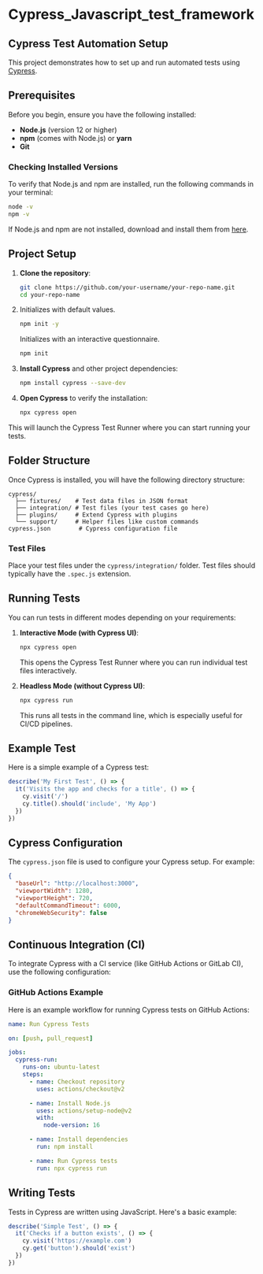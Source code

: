 # Cypress_Javascript_test_framework

## Cypress Test Automation Setup

This project demonstrates how to set up and run automated tests using [Cypress](https://www.cypress.io/).

## Prerequisites

Before you begin, ensure you have the following installed:

- **Node.js** (version 12 or higher)
- **npm** (comes with Node.js) or **yarn**
- **Git**

### Checking Installed Versions

To verify that Node.js and npm are installed, run the following commands in your terminal:

```bash
node -v
npm -v
```

If Node.js and npm are not installed, download and install them from [here](https://nodejs.org/).

## Project Setup

1. **Clone the repository**:
    ```bash
    git clone https://github.com/your-username/your-repo-name.git
    cd your-repo-name
    ```
2. Initializes with default values.
   ```bash
   npm init -y
   ```
   Initializes with an interactive questionnaire.
   ```bash
   npm init
   ```

4. **Install Cypress** and other project dependencies:
    ```bash
    npm install cypress --save-dev
    ```

5. **Open Cypress** to verify the installation:
    ```bash
    npx cypress open
    ```

This will launch the Cypress Test Runner where you can start running your tests.

## Folder Structure

Once Cypress is installed, you will have the following directory structure:

```
cypress/
  ├── fixtures/    # Test data files in JSON format
  ├── integration/ # Test files (your test cases go here)
  ├── plugins/     # Extend Cypress with plugins
  └── support/     # Helper files like custom commands
cypress.json        # Cypress configuration file
```

### Test Files

Place your test files under the `cypress/integration/` folder. Test files should typically have the `.spec.js` extension.

## Running Tests

You can run tests in different modes depending on your requirements:

1. **Interactive Mode (with Cypress UI)**:
    ```bash
    npx cypress open
    ```
   This opens the Cypress Test Runner where you can run individual test files interactively.

2. **Headless Mode (without Cypress UI)**:
    ```bash
    npx cypress run
    ```
   This runs all tests in the command line, which is especially useful for CI/CD pipelines.

## Example Test

Here is a simple example of a Cypress test:

```javascript
describe('My First Test', () => {
  it('Visits the app and checks for a title', () => {
    cy.visit('/')
    cy.title().should('include', 'My App')
  })
})
```

## Cypress Configuration

The `cypress.json` file is used to configure your Cypress setup. For example:

```json
{
  "baseUrl": "http://localhost:3000",
  "viewportWidth": 1280,
  "viewportHeight": 720,
  "defaultCommandTimeout": 6000,
  "chromeWebSecurity": false
}
```

## Continuous Integration (CI)

To integrate Cypress with a CI service (like GitHub Actions or GitLab CI), use the following configuration:

### GitHub Actions Example

Here is an example workflow for running Cypress tests on GitHub Actions:

```yaml
name: Run Cypress Tests

on: [push, pull_request]

jobs:
  cypress-run:
    runs-on: ubuntu-latest
    steps:
      - name: Checkout repository
        uses: actions/checkout@v2

      - name: Install Node.js
        uses: actions/setup-node@v2
        with:
          node-version: 16

      - name: Install dependencies
        run: npm install

      - name: Run Cypress tests
        run: npx cypress run
```

## Writing Tests

Tests in Cypress are written using JavaScript. Here's a basic example:

```javascript
describe('Simple Test', () => {
  it('Checks if a button exists', () => {
    cy.visit('https://example.com')
    cy.get('button').should('exist')
  })
})
```



